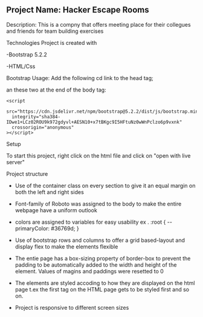 ## Project Name: Hacker Escape Rooms

Description:
This is a compny that offers meeting place for their collegues and friends for team building exercises

Technologies
Project is created with

-Bootstrap 5.2.2

-HTML/Css

Bootstrap Usage:
Add the following cd link to the head tag;
  <link
      href="https://cdn.jsdelivr.net/npm/bootstrap@5.2.2/dist/css/bootstrap.min.css"
      rel="stylesheet"
      integrity="sha384-Zenh87qX5JnK2Jl0vWa8Ck2rdkQ2Bzep5IDxbcnCeuOxjzrPF/et3URy9Bv1WTRi"
      crossorigin="anonymous"
    />

an these two at  the end of the  body tag:
 <script
      src="https://cdn.jsdelivr.net/npm/@popperjs/core@2.11.6/dist/umd/popper.min.js"
      integrity="sha384-oBqDVmMz9ATKxIep9tiCxS/Z9fNfEXiDAYTujMAeBAsjFuCZSmKbSSUnQlmh/jp3"
      crossorigin="anonymous"
    ></script>
    <script
      src="https://cdn.jsdelivr.net/npm/bootstrap@5.2.2/dist/js/bootstrap.min.js"
      integrity="sha384-IDwe1+LCz02ROU9k972gdyvl+AESN10+x7tBKgc9I5HFtuNz0wWnPclzo6p9vxnk"
      crossorigin="anonymous"
    ></script>


Setup

To start this project, right click on the html file and click on "open with live server"

Project structure

- Use of the container class on every section to give it an equal margin on both the left and right sides

- Font-family of Roboto was assigned to the body to make the entire webpage have a uniform outlook

- colors are assigned to variables for easy usability
  ex . :root {
  --primaryColor: #36769d;
  }

- Use of bootstrap rows and columns to offer a grid based-layout and display flex to make the elements flexible

- The entie page has a box-sizing property of border-box to prevent the padding to be automatically added to the width and height of the element. Values of magins and paddings were resetted to 0

- The elements are styled accoding to how they are displayed on the html page t.ex the first tag on the HTML page gets to be styled first and so on.

- Project is responsive to different screen sizes
